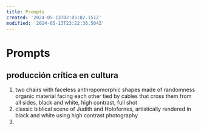 ```yaml
---
title: Prompts
created: '2024-05-13T02:05:02.151Z'
modified: '2024-05-13T23:22:36.504Z'
---
```


# Prompts

## producción crítica en cultura

1. two chairs with faceless anthropomorphic shapes made of randomness organic material facing each other tied by cables that cross them from all sides, black and white, high contrast, full shot
2. classic biblical scene of Judith and Holofernes, artistically rendered in black and white using high contrast photography 
3. 



